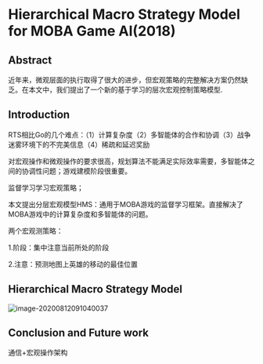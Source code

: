 # Hierarchical Macro Strategy Model for MOBA Game AI(2018)

## Abstract

近年来，微观层面的执行取得了很大的进步，但宏观策略的完整解决方案仍然缺乏。在本文中，我们提出了一个新的基于学习的层次宏观控制策略模型.

## Introduction

RTS相比Go的几个难点：（1）计算复杂度（2）多智能体的合作和协调（3）战争迷雾环境下的不完美信息（4）稀疏和延迟奖励

对宏观操作和微观操作的要求很高，规划算法不能满足实际效率需要，多智能体之间的协调性问题；游戏建模阶段很重要。

监督学习学习宏观策略；

本文提出分层宏观模型HMS：通用于MOBA游戏的监督学习框架。直接解决了MOBA游戏中的计算复杂度和多智能体的问题。

两个宏观测策略：

1.阶段：集中注意当前所处的阶段

2.注意：预测地图上英雄的移动的最佳位置

## Hierarchical Macro Strategy Model

![image-20200812091040037](C:\Users\Administrator\AppData\Roaming\Typora\typora-user-images\image-20200812091040037.png)

## Conclusion and Future work

通信+宏观操作架构





